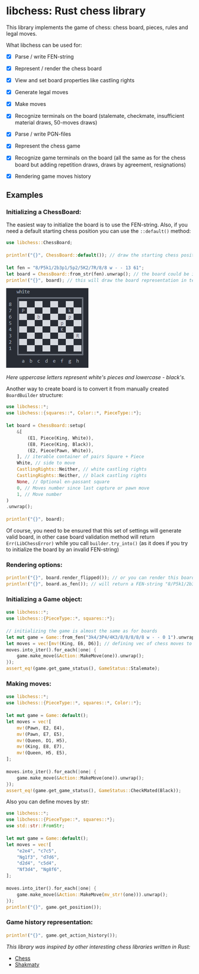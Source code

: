 # libchess: Rust chess library

This library implements the game of chess: chess board, pieces, rules and legal moves.

What libchess can be used for:

- [x] Parse / write FEN-string
- [x] Represent / render the chess board
- [x] View and set board properties like castling rights
- [x] Generate legal moves
- [x] Make moves
- [x] Recognize terminals on the board (stalemate, checkmate, insufficient material draws, 50-moves draws)
- [x] Parse / write PGN-files
- [x] Represent the chess game
- [x] Recognize game terminals on the board (all the same as for the chess board but adding repetition draws, draws by agreement, resignations)
- [x] Rendering game moves history


## Examples


### Initializing a ChessBoard:
The easiest way to initialize the board is to use the FEN-string. Also, if you
need a default starting chess position you can use the `::default()` method:
```rust
use libchess::ChessBoard; 

println!("{}", ChessBoard::default()); // draw the starting chess position

let fen = "8/P5k1/2b3p1/5p2/5K2/7R/8/8 w - - 13 61";
let board = ChessBoard::from_str(fen).unwrap(); // the board could be initialized from fen-string
println!("{}", board); // this will draw the board representation in terminal:
```

![Board Rendering](./img/screenshot_render_straight.png)

*Here uppercase letters represent white's pieces and lowercase - black's.*

Another way to create board is to convert it from manually created `BoardBuilder` structure:

```rust
use libchess::*;
use libchess::{squares::*, Color::*, PieceType::*};

let board = ChessBoard::setup(
    &[
        (E1, Piece(King, White)),
        (E8, Piece(King, Black)),
        (E2, Piece(Pawn, White)),
    ], // iterable container of pairs Square + Piece
    White, // side to move
    CastlingRights::Neither, // white castling rights
    CastlingRights::Neither, // black castling rights
    None, // Optional en-passant square
    0, // Moves number since last capture or pawn move
    1, // Move number
)
.unwrap();

println!("{}", board);
```

Of course, you need to be ensured that this set of settings will generate valid board, in other case board validation method will return `Err(LibChessError)` while you call `builder.try_into()` (as it does if you try to initialize the board by an invalid FEN-string)

### Rendering options:

```rust
println!("{}", board.render_flipped()); // or you can render this board from black's perspective (flipped)
println!("{}", board.as_fen()); // will return a FEN-string "8/P5k1/2b3p1/5p2/5K2/7R/8/8 w - - 13 61"
```


### Initializing a Game object:
```rust
use libchess::*;
use libchess::{PieceType::*, squares::*};

// initializing the game is almost the same as for boards
let mut game = Game::from_fen("3k4/3P4/4K3/8/8/8/8/8 w - - 0 1").unwrap();
let moves = vec![mv!(King, E6, D6)]; // defining vec of chess moves to be applied to the board
moves.into_iter().for_each(|one| {
    game.make_move(&Action::MakeMove(one)).unwrap();
});
assert_eq!(game.get_game_status(), GameStatus::Stalemate);
```


### Making moves:
```rust
use libchess::*;
use libchess::{PieceType::*, squares::*, Color::*};

let mut game = Game::default();
let moves = vec![
    mv!(Pawn, E2, E4),
    mv!(Pawn, E7, E5),
    mv!(Queen, D1, H5),
    mv!(King, E8, E7),
    mv!(Queen, H5, E5),
];

moves.into_iter().for_each(|one| {
    game.make_move(&Action::MakeMove(one)).unwrap();
});
assert_eq!(game.get_game_status(), GameStatus::CheckMated(Black));
```

Also you can define moves by str: 
```rust
use libchess::*;
use libchess::{PieceType::*, squares::*};
use std::str::FromStr;

let mut game = Game::default();
let moves = vec![
    "e2e4", "c7c5",
    "Ng1f3", "d7d6",
    "d2d4", "c5d4",
    "Nf3d4", "Ng8f6",
];

moves.into_iter().for_each(|one| {
    game.make_move(&Action::MakeMove(mv_str!(one))).unwrap();
});
println!("{}", game.get_position());
```


### Game history representation:
```rust
println!("{}", game.get_action_history());
```


*This library was inspired by other interesting chess libraries written in Rust:*
* [Chess](https://github.com/jordanbray/chess)
* [Shakmaty](https://crates.io/crates/shakmaty)
